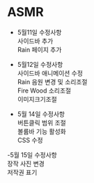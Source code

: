 # ASMR

- 5월11일 수정사항  
  사이드바 추가  
  Rain 페이지 추가

- 5월12일 수정사항  
  사이드바 애니메이션 수정  
  Rain 음원 변경 및 소리조절  
  Fire Wood 소리조절  
  이미지크기조절

- 5월 14일 수정사항  
  버튼클릭 범위 조절  
  볼륨바 기능 활성화  
  CSS 수정

-5월 15일 수정사항  
 장작 사진 변경  
 저작권 표기
